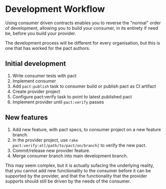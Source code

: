 # Development Workflow

Using consumer driven contracts enables you to reverse the "normal" order of development, allowing you to build your consumer, in its entirety if need be, before you build your provider.

The development process will be different for every organisation, but this is one that has worked for the pact authors.

## Initial development
1. Write consumer tests with pact
1. Implement consumer 
1. Add `pact:publish` task to consumer build or publish pact as CI artifact
1. Create provider project
1. Configure pact:verify task to point to latest published pact
1. Implement provider until `pact:verify` passes

## New features

1. Add new feature, with pact specs, to consumer project on a new feature branch.
1. In the provider project, use `rake pact:verify:at[/path/to/pact/on/branch]` to verify the new pact.
1. Commit/release new provider feature.
1. Merge consumer branch into main development branch.

This may seem complex, but it is actually sufacing the underlying reality, that you cannot add new functionality to the consumer before it can be supported by the provider, and that the functionality that the provider supports should still be driven by the needs of the consumer.
